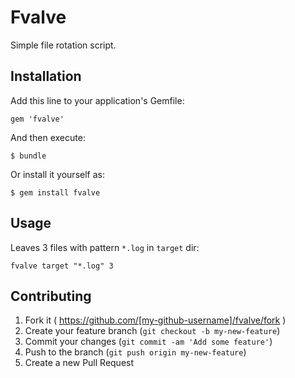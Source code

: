 # Fvalve

Simple file rotation script.

## Installation

Add this line to your application's Gemfile:

    gem 'fvalve'

And then execute:

    $ bundle

Or install it yourself as:

    $ gem install fvalve

## Usage

Leaves 3 files with pattern `*.log` in `target` dir:

    fvalve target "*.log" 3

## Contributing

1. Fork it ( https://github.com/[my-github-username]/fvalve/fork )
2. Create your feature branch (`git checkout -b my-new-feature`)
3. Commit your changes (`git commit -am 'Add some feature'`)
4. Push to the branch (`git push origin my-new-feature`)
5. Create a new Pull Request
